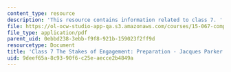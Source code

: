 ```yaml
---
content_type: resource
description: 'This resource contains information related to class 7. '
file: https://ol-ocw-studio-app-qa.s3.amazonaws.com/courses/15-067-competitive-decision-making-and-negotiation-spring-2011/9deef65a8c9390f6c25eaecce2b4849a_MIT15_067S11_Cl7_S_E_PR-JP.pdf
file_type: application/pdf
parent_uid: 0ebbd238-3ebb-f9f8-921b-159023f2ff9d
resourcetype: Document
title: 'Class 7 The Stakes of Engagement: Preparation - Jacques Parker'
uid: 9deef65a-8c93-90f6-c25e-aecce2b4849a
---
```

